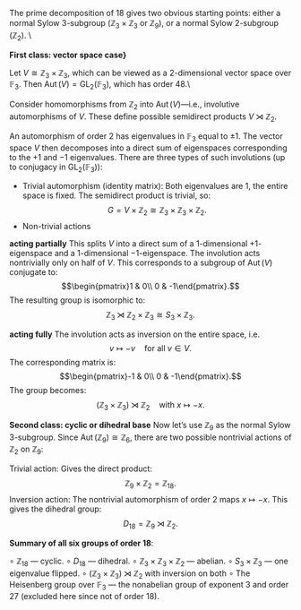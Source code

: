 
The prime decomposition of $18$ gives two obvious starting points: either a normal Sylow $3$-subgroup ($\mathbb{Z}_3 \times \mathbb{Z}_3$ or $\mathbb{Z}_9$), or a normal Sylow $2$-subgroup ($\mathbb{Z}_2$). \\

**First class: vector space case}**

Let $V \cong \mathbb{Z}_3 \times \mathbb{Z}_3$, which can be viewed as a 2-dimensional vector space over $\mathbb{F}_3$. Then $\operatorname{Aut}(V) = \operatorname{GL}_2(\mathbb{F}_3)$, which has order $48$.\\

Consider homomorphisms from $\mathbb{Z}_2$ into $\operatorname{Aut}(V)$—i.e., involutive automorphisms of $V$. These define possible semidirect products $V \rtimes \mathbb{Z}_2$.

An automorphism of order $2$ has eigenvalues in $\mathbb{F}_3$ equal to $\pm1$. The vector space $V$ then decomposes into a direct sum of eigenspaces corresponding to the $+1$ and $-1$ eigenvalues.
There are three types of such involutions (up to conjugacy in $\operatorname{GL}_2(\mathbb{F}_3)$):

- Trivial automorphism (identity matrix): Both eigenvalues are $1$, the entire space is fixed. The semidirect product is trivial, so:
$$G = V \times \mathbb{Z}_2 \cong \mathbb{Z}_3 \times \mathbb{Z}_3 \times \mathbb{Z}_2.$$
- Non-trivial actions
  
 **acting partially**
 This splits $V$ into a direct sum of a $1$-dimensional $+1$-eigenspace and a $1$-dimensional $-1$-eigenspace. The involution acts nontrivially only on half of $V$. This corresponds to a subgroup of $\operatorname{Aut}(V)$ conjugate to:
 $$\begin{pmatrix}1 & 0\\ 0 & -1\end{pmatrix}.$$
 The resulting group is isomorphic to:
 $$\mathbb{Z}_3 \rtimes \mathbb{Z}_2 \times \mathbb{Z}_3 \cong S_3 \times \mathbb{Z}_3.$$
 
**acting fully**
 The involution acts as inversion on the entire space, i.e.    $$v \mapsto -v \quad \text{for all } v \in V.$$
 The corresponding matrix is:
$$\begin{pmatrix}-1 & 0\\ 0 & -1\end{pmatrix}.$$
 The group becomes:
   $$(\mathbb{Z}_3 \times \mathbb{Z}_3) \rtimes \mathbb{Z}_2 \quad \text{with } x \mapsto -x.$$






**Second class: cyclic or dihedral base**
Now let’s use $\mathbb{Z}_9$ as the normal Sylow $3$-subgroup. Since $\operatorname{Aut}(\mathbb{Z}_9) \cong \mathbb{Z}_6$, there are two possible nontrivial actions of $\mathbb{Z}_2$ on $\mathbb{Z}_9$:


 Trivial action: Gives the direct product:
 $$\mathbb{Z}_9 \times \mathbb{Z}_2 = \mathbb{Z}_{18}.$$
Inversion action: The nontrivial automorphism of order $2$ maps $x \mapsto -x$. This gives the dihedral group:
 $$D_{18} = \mathbb{Z}_9 \rtimes \mathbb{Z}_2.$$



**Summary of all six groups of order $18$**:


$\circ$ $\mathbb{Z}_{18}$ — cyclic.
$\circ$ $D_{18}$ — dihedral.
$\circ$ $\mathbb{Z}_3 \times \mathbb{Z}_3 \times \mathbb{Z}_2$ — abelian.
$\circ$ $S_3 \times \mathbb{Z}_3$ — one eigenvalue flipped.
$\circ$ $(\mathbb{Z}_3 \times \mathbb{Z}_3) \rtimes \mathbb{Z}_2$ with inversion on both 
$\circ$ The Heisenberg group over $\mathbb{F}_3$ — the nonabelian group of exponent 3 and order 27 (excluded here since not of order 18).

